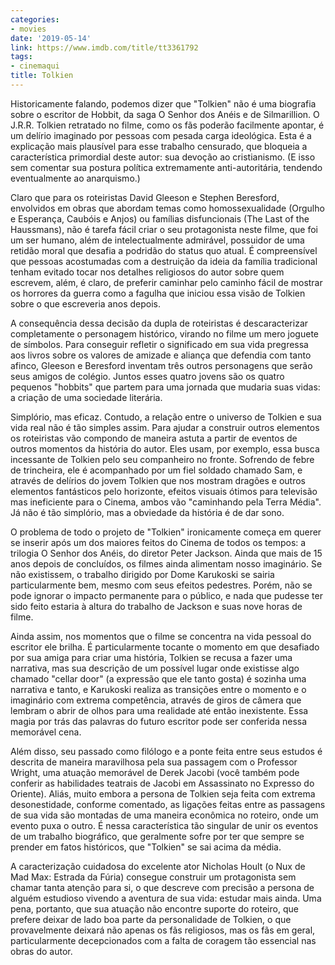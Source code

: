 ```yaml
---
categories:
- movies
date: '2019-05-14'
link: https://www.imdb.com/title/tt3361792
tags:
- cinemaqui
title: Tolkien
---
```


Historicamente falando, podemos dizer que "Tolkien" não é uma biografia sobre o escritor de Hobbit, da saga O Senhor dos Anéis e de Silmarillion. O J.R.R. Tolkien retratado no filme, como os fãs poderão facilmente apontar, é um delírio imaginado por pessoas com pesada carga ideológica. Esta é a explicação mais plausível para esse trabalho censurado, que bloqueia a característica primordial deste autor: sua devoção ao cristianismo. (E isso sem comentar sua postura política extremamente anti-autoritária, tendendo eventualmente ao anarquismo.)

Claro que para os roteiristas David Gleeson e Stephen Beresford, envolvidos em obras que abordam temas como homossexualidade (Orgulho e Esperança, Caubóis e Anjos) ou famílias disfuncionais (The Last of the Haussmans), não é tarefa fácil criar o seu protagonista neste filme, que foi um ser humano, além de intelectualmente admirável, possuidor de uma retidão moral que desafia a podridão do status quo atual. É compreensível que pessoas acostumadas com a destruição da ideia da família tradicional tenham evitado tocar nos detalhes religiosos do autor sobre quem escrevem, além, é claro, de preferir caminhar pelo caminho fácil de mostrar os horrores da guerra como a fagulha que iniciou essa visão de Tolkien sobre o que escreveria anos depois.

A consequência dessa decisão da dupla de roteiristas é descaracterizar completamente o personagem histórico, virando no filme um mero joguete de símbolos. Para conseguir refletir o significado em sua vida pregressa aos livros sobre os valores de amizade e aliança que defendia com tanto afinco, Gleeson e Beresford inventam três outros personagens que serão seus amigos de colégio. Juntos esses quatro jovens são os quatro pequenos "hobbits" que partem para uma jornada que mudaria suas vidas: a criação de uma sociedade literária.

Simplório, mas eficaz. Contudo, a relação entre o universo de Tolkien e sua vida real não é tão simples assim. Para ajudar a construir outros elementos os roteiristas vão compondo de maneira astuta a partir de eventos de outros momentos da história do autor. Eles usam, por exemplo, essa busca incessante de Tolkien pelo seu companheiro no fronte. Sofrendo de febre de trincheira, ele é acompanhado por um fiel soldado chamado Sam, e através de delírios do jovem Tolkien que nos mostram dragões e outros elementos fantásticos pelo horizonte, efeitos visuais ótimos para televisão mas ineficiente para o Cinema, ambos vão "caminhando pela Terra Média". Já não é tão simplório, mas a obviedade da história é de dar sono.

O problema de todo o projeto de "Tolkien" ironicamente começa em querer se inserir após um dos maiores feitos do Cinema de todos os tempos: a trilogia O Senhor dos Anéis, do diretor Peter Jackson. Ainda que mais de 15 anos depois de concluídos, os filmes ainda alimentam nosso imaginário. Se não existissem, o trabalho dirigido por Dome Karukoski se sairia particularmente bem, mesmo com seus efeitos pedestres. Porém, não se pode ignorar o impacto permanente para o público, e nada que pudesse ter sido feito estaria à altura do trabalho de Jackson e suas nove horas de filme.

Ainda assim, nos momentos que o filme se concentra na vida pessoal do escritor ele brilha. É particularmente tocante o momento em que desafiado por sua amiga para criar uma história, Tolkien se recusa a fazer uma narrativa, mas sua descrição de um possível lugar onde existisse algo chamado "cellar door" (a expressão que ele tanto gosta) é sozinha uma narrativa e tanto, e Karukoski realiza as transições entre o momento e o imaginário com extrema competência, através de giros de câmera que lembram o abrir de olhos para uma realidade até então inexistente. Essa magia por trás das palavras do futuro escritor pode ser conferida nessa memorável cena.

Além disso, seu passado como filólogo e a ponte feita entre seus estudos é descrita de maneira maravilhosa pela sua passagem com o Professor Wright, uma atuação memorável de Derek Jacobi (você também pode conferir as habilidades teatrais de Jacobi em Assassinato no Expresso do Oriente). Aliás, muito embora a persona de Tolkien seja feita com extrema desonestidade, conforme comentado, as ligações feitas entre as passagens de sua vida são montadas de uma maneira econômica no roteiro, onde um evento puxa o outro. É nessa característica tão singular de unir os eventos de um trabalho biográfico, que geralmente sofre por ter que sempre se prender em fatos históricos, que "Tolkien" se sai acima da média.

A caracterização cuidadosa do excelente ator Nicholas Hoult (o Nux de Mad Max: Estrada da Fúria) consegue construir um protagonista sem chamar tanta atenção para si, o que descreve com precisão a persona de alguém estudioso vivendo a aventura de sua vida: estudar mais ainda. Uma pena, portanto, que sua atuação não encontre suporte do roteiro, que prefere deixar de lado boa parte da personalidade de Tolkien, o que provavelmente deixará não apenas os fãs religiosos, mas os fãs em geral, particularmente decepcionados com a falta de coragem tão essencial nas obras do autor.